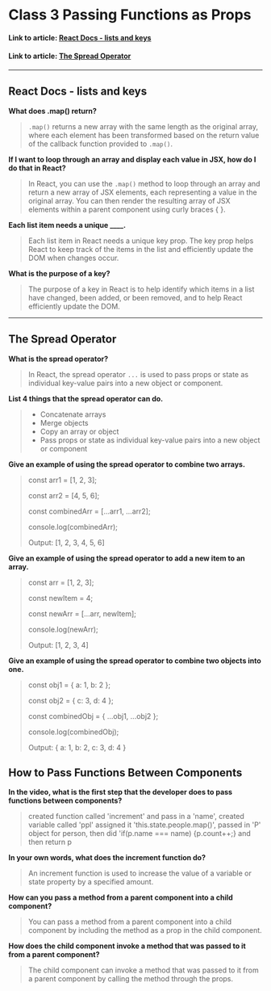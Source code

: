 # Class 3 Passing Functions as Props

#### Link to article: [React Docs - lists and keys](https://legacy.reactjs.org/docs/lists-and-keys.html)
#### Link to article: [The Spread Operator](https://medium.com/coding-at-dawn/how-to-use-the-spread-operator-in-javascript-b9e4a8b06fab)

> 

***

## React Docs - lists and keys

**What does .map() return?**
> `.map()` returns a new array with the same length as the original array, where each element has been transformed based on the return value of the callback function provided to `.map()`.

**If I want to loop through an array and display each value in JSX, how do I do that in React?**
> In React, you can use the `.map()` method to loop through an array and return a new array of JSX elements, each representing a value in the original array. You can then render the resulting array of JSX elements within a parent component using curly braces { }.


**Each list item needs a unique ____.**
> Each list item in React needs a unique key prop. The key prop helps React to keep track of the items in the list and efficiently update the DOM when changes occur.

**What is the purpose of a key?**
> The purpose of a key in React is to help identify which items in a list have changed, been added, or been removed, and to help React efficiently update the DOM.

***

## The Spread Operator

**What is the spread operator?**
> In React, the spread operator `...` is used to pass props or state as individual key-value pairs into a new object or component.

**List 4 things that the spread operator can do.**
> - Concatenate arrays
> - Merge objects
> - Copy an array or object
> - Pass props or state as individual key-value pairs into a new object or component

**Give an example of using the spread operator to combine two arrays.**
> const arr1 = [1, 2, 3];
>
> const arr2 = [4, 5, 6];
>
> const combinedArr = [...arr1, ...arr2];
>
> console.log(combinedArr);
>
> Output: [1, 2, 3, 4, 5, 6]

**Give an example of using the spread operator to add a new item to an array.**
> const arr = [1, 2, 3];
>
> const newItem = 4;
>
> const newArr = [...arr, newItem];
>
> console.log(newArr);
>
> Output: [1, 2, 3, 4]

**Give an example of using the spread operator to combine two objects into one.**
> const obj1 = { a: 1, b: 2 };
>
> const obj2 = { c: 3, d: 4 };
>
> const combinedObj = { ...obj1, ...obj2 };
>
>console.log(combinedObj); 
>
> Output: { a: 1, b: 2, c: 3, d: 4 }


## How to Pass Functions Between Components

**In the video, what is the first step that the developer does to pass functions between components?**
> created function called 'increment' and pass in a 'name', created variable called 'ppl' assigned it 'this.state.people.map()', passed in 'P' object for person, then did 'if(p.name === name) {p.count++;} and then return p

**In your own words, what does the increment function do?**
> An increment function is used to increase the value of a variable or state property by a specified amount.

**How can you pass a method from a parent component into a child component?**
> You can pass a method from a parent component into a child component by including the method as a prop in the child component.

**How does the child component invoke a method that was passed to it from a parent component?**
> The child component can invoke a method that was passed to it from a parent component by calling the method through the props.
